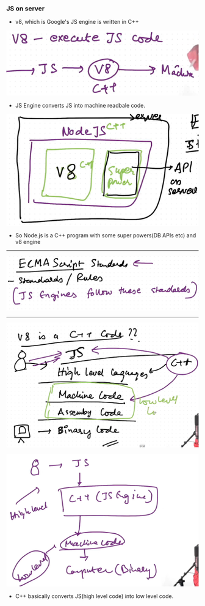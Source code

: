 ### JS on server

- v8, which is Google's JS engine is written in C++

![alt text](image.png)

- JS Engine converts JS into machine readbale code.

![alt text](image-3.png)

- So Node.js is a C++ program with some super powers(DB APIs etc) and v8 engine

----
![alt text](image-2.png)

---

![alt text](image-4.png)

![alt text](image-5.png)

- C++ basically converts JS(high level code) into low level code.